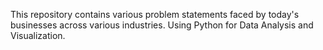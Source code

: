 This repository contains various problem statements faced by today's businesses across various industries. Using Python for Data Analysis and Visualization.
